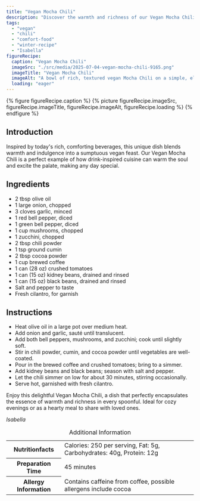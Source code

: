 ```yaml
---
title: "Vegan Mocha Chili"
description: "Discover the warmth and richness of our Vegan Mocha Chili, blending classic chili elements with surprising hints of coffee and cocoa for a unique, comforting meal."
tags:
  - "vegan"
  - "chili"
  - "comfort-food"
  - "winter-recipe"
  - "Isabella"
figureRecipe: 
  caption: "Vegan Mocha Chili"
  imageSrc: "./src/media/2025-07-04-vegan-mocha-chili-9165.png"
  imageTitle: "Vegan Mocha Chili"
  imageAlt: "A bowl of rich, textured vegan Mocha Chili on a simple, elegant table with a small cup of black coffee beside it, exuding warmth and comfort."
  loading: "eager"
---
```


{% figure figureRecipe.caption %}
{% picture figureRecipe.imageSrc, figureRecipe.imageTitle, figureRecipe.imageAlt, figureRecipe.loading %}
{% endfigure %}

## Introduction

Inspired by today's rich, comforting beverages, this unique dish blends warmth and indulgence into a sumptuous vegan feast. Our Vegan Mocha Chili is a perfect example of how drink-inspired cuisine can warm the soul and excite the palate, making any day special.

## Ingredients

- 2 tbsp olive oil
- 1 large onion, chopped
- 3 cloves garlic, minced
- 1 red bell pepper, diced
- 1 green bell pepper, diced
- 1 cup mushrooms, chopped
- 1 zucchini, chopped
- 2 tbsp chili powder
- 1 tsp ground cumin
- 2 tbsp cocoa powder
- 1 cup brewed coffee
- 1 can (28 oz) crushed tomatoes
- 1 can (15 oz) kidney beans, drained and rinsed
- 1 can (15 oz) black beans, drained and rinsed
- Salt and pepper to taste
- Fresh cilantro, for garnish

## Instructions

- Heat olive oil in a large pot over medium heat.
- Add onion and garlic, sauté until translucent.
- Add both bell peppers, mushrooms, and zucchini; cook until slightly soft.
- Stir in chili powder, cumin, and cocoa powder until vegetables are well-coated.
- Pour in the brewed coffee and crushed tomatoes; bring to a simmer.
- Add kidney beans and black beans; season with salt and pepper.
- Let the chili simmer on low for about 30 minutes, stirring occasionally.
- Serve hot, garnished with fresh cilantro.

Enjoy this delightful Vegan Mocha Chili, a dish that perfectly encapsulates the essence of warmth and richness in every spoonful. Ideal for cozy evenings or as a hearty meal to share with loved ones.

*Isabella*

<table><caption class='sr-only'>Additional Information</caption><tr><th>Nutritionfacts</th><td>Calories: 250 per serving, Fat: 5g, Carbohydrates: 40g, Protein: 12g&nbsp;</td></tr><tr><th>Preparation Time</th><td>45 minutes&nbsp;</td></tr><tr><th>Allergy Information</th><td>Contains caffeine from coffee, possible allergens include cocoa&nbsp;</td></tr></table>

